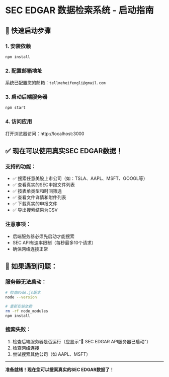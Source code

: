 # SEC EDGAR 数据检索系统 - 启动指南

## 🚀 快速启动步骤

### 1. 安装依赖
```bash
npm install
```

### 2. 配置邮箱地址
系统已配置您的邮箱：`tellmeheifengli@gmail.com`

### 3. 启动后端服务器
```bash
npm start
```

### 4. 访问应用
打开浏览器访问：http://localhost:3000

## ✅ 现在可以使用真实SEC EDGAR数据！

### 支持的功能：
- ✅ 搜索任意美股上市公司（如：TSLA、AAPL、MSFT、GOOGL等）
- ✅ 查看真实的SEC申报文件列表
- ✅ 按表单类型和时间筛选
- ✅ 查看文件详情和附件列表
- ✅ 下载真实的申报文件
- ✅ 导出搜索结果为CSV

### 注意事项：
- 后端服务器必须先启动才能搜索
- SEC API有速率限制（每秒最多10个请求）
- 确保网络连接正常

## 🔧 如果遇到问题：

### 服务器无法启动：
```bash
# 检查Node.js版本
node --version

# 重新安装依赖
rm -rf node_modules
npm install
```

### 搜索失败：
1. 检查后端服务器是否运行（应显示"🚀 SEC EDGAR API服务器已启动"）
2. 检查网络连接
3. 尝试搜索其他公司（如 AAPL、MSFT）

---
**准备就绪！现在您可以搜索真实的SEC EDGAR数据了！**